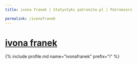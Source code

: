 ```yaml
---
title: ivona franek | Statystyki patronite.pl | Patromierz

permalink: /ivonafranek
---
```


# [ivona franek](https://patronite.pl/ivonafranek)

{% include profile.md name="ivonafranek" prefix="i" %}
